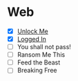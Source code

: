 # Web

- [x] [Unlock Me](Unlock%20Me/)
- [x] [Logged In](Logged%20In/)
- [ ] You shall not pass!
- [ ] Ransom Me This
- [ ] Feed the Beast
- [ ] Breaking Free